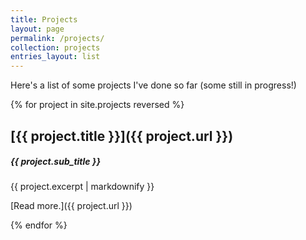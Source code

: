 ```yaml
---
title: Projects
layout: page
permalink: /projects/
collection: projects
entries_layout: list
---
```


Here's a list of some projects I've done so far (some still in progress!)

{% for project in site.projects reversed %}

## [{{ project.title }}]({{ project.url }})
##### {{ project.sub_title }}

{{ project.excerpt | markdownify }}

[Read more.]({{ project.url }})

{% endfor %}
